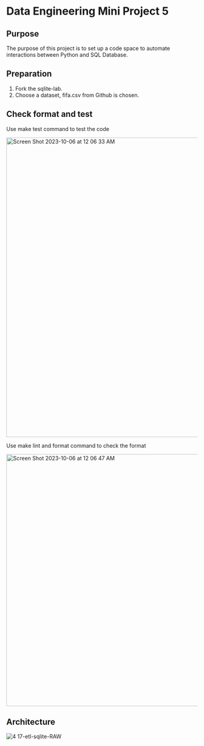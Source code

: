 # Data Engineering Mini Project 5

## Purpose
The purpose of this project is to set up a code space to automate interactions between Python and SQL Database. 

## Preparation
1. Fork the sqlite-lab.
2. Choose a dataset, fifa.csv from Github is chosen. 

## Check format and test
Use make test command to test the code

<img width="787" alt="Screen Shot 2023-10-06 at 12 06 33 AM" src="https://github.com/nogibjj/KatherineT.DE.Mini-Project_5/assets/143833511/73c2f277-8c73-4129-b83b-70d3b3504503">




Use make lint and format command to check the format

<img width="662" alt="Screen Shot 2023-10-06 at 12 06 47 AM" src="https://github.com/nogibjj/KatherineT.DE.Mini-Project_5/assets/143833511/df6159af-fc1f-440a-b533-f2fec9ae8bad">



## Architecture

![4 17-etl-sqlite-RAW](https://github.com/nogibjj/sqlite-lab/assets/58792/b39b21b4-ccb4-4cc4-b262-7db34492c16d)






